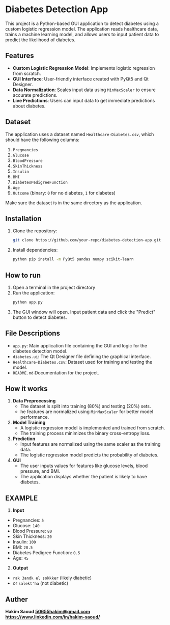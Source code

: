 # Diabetes Detection App

This project is a Python-based GUI application to detect diabetes using a custom logistic regression model. The application reads healthcare data, trains a machine learning model, and allows users to input patient data to predict the likelihood of diabetes.

## Features
- **Custom Logistic Regression Model**: Implements logistic regression from scratch.
- **GUI Interface**: User-friendly interface created with PyQt5 and Qt Designer.
- **Data Normalization**: Scales input data using `MinMaxScaler` to ensure accurate predictions.
- **Live Predictions**: Users can input data to get immediate predictions about diabetes.

## Dataset
The application uses a dataset named `Healthcare-Diabetes.csv`, which should have the following columns:
1. `Pregnancies`
2. `Glucose`
3. `BloodPressure`
4. `SkinThickness`
5. `Insulin`
6. `BMI`
7. `DiabetesPedigreeFunction`
8. `Age`
9. `Outcome` (binary: `0` for no diabetes, `1` for diabetes)

Make sure the dataset is in the same directory as the application.

## Installation 
1. Clone the repository:
   ```bash
   git clone https://github.com/your-repo/diabetes-detection-app.git
   ```
2. Install dependencies:
   ```bash
   python pip install -m PyQt5 pandas numpy scikit-learn
   ```
   
## How to run 

1. Open a terminal in the project directory
2. Run the application:
   ```bash 
   python app.py
   ```
3. The GUI window will open. Input patient data and click the "Predict" button to detect diabetes.

## File Descriptions
 - `app.py`: Main application file containing the GUI and logic for the diabetes detection model.
 - `diabetes.ui`: The Qt Designer file defining the graphical interface.
 - `Healthcare-Diabetes.csv`: Dataset used for training and testing the model.
 - `README.md`:Documentation for the project.

## How it works
1. **Data Preprocessing**
   - The dataset is split into training (80%) and testing (20%) sets.
   - he features are normalized using `MinMaxScaler` for better model performance.
2. **Model Training**
   - A logistic regression model is implemented and trained from scratch.
   - The training process minimizes the binary cross-entropy loss.
3. **Prediction**
   - Input features are normalized using the same scaler as the training data.
   - The logistic regression model predicts the probability of diabetes.
4. **GUI**
   - The user inputs values for features like glucose levels, blood pressure, and BMI.
   - The application displays whether the patient is likely to have diabetes.

## EXAMPLE 
1. **Input**
 - Pregnancies: `5`
 - Glucose: `140`
 - Blood Pressure: `80`
 - Skin Thickness: `20`
 - Insulin: `100`
 - BMI: `28.5`
 - Diabetes Pedigree Function: `0.5`
 - Age: `45`

2. **Output**

  - `rak 3andk el sokkker` (likely diabetic)
  - or `salekt'ha` (not diabetic)

## Auther
   **Hakim Saoud**
   **50655hakim@gmail.com**
   **https://www.linkedin.com/in/hakim-saoud/**

